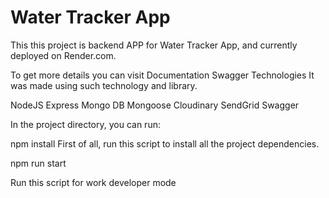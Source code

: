 # Water Tracker App

This this project is backend APP for Water Tracker App, and currently deployed on Render.com.

To get more details you can visit Documentation Swagger
Technologies
It was made using such technology and library.

NodeJS
Express
Mongo DB
Mongoose
Cloudinary
SendGrid
Swagger

In the project directory, you can run:

npm install
First of all, run this script to install all the project dependencies.

npm run start

Run this script for work developer mode
